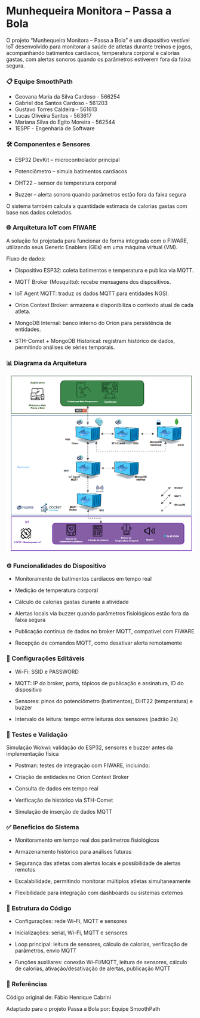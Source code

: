 # Munhequeira Monitora – Passa a Bola

O projeto “Munhequeira Monitora – Passa a Bola” é um dispositivo vestível IoT desenvolvido para monitorar a saúde de atletas durante treinos e jogos, acompanhando batimentos cardíacos, temperatura corporal e calorias gastas, com alertas sonoros quando os parâmetros estiverem fora da faixa segura.

### 📋 Equipe SmoothPath

- Geovana Maria da Silva Cardoso - 566254
- Gabriel dos Santos Cardoso - 561203
- Gustavo Torres Caldeira - 561613
- Lucas Oliveira Santos - 563617
- Mariana Silva do Egito Moreira - 562544
- 1ESPF - Engenharia de Software

### 🛠️ Componentes e Sensores

- ESP32 DevKit – microcontrolador principal

- Potenciômetro – simula batimentos cardíacos

- DHT22 – sensor de temperatura corporal

- Buzzer – alerta sonoro quando parâmetros estão fora da faixa segura

O sistema também calcula a quantidade estimada de calorias gastas com base nos dados coletados.

### 🌐 Arquitetura IoT com FIWARE

A solução foi projetada para funcionar de forma integrada com o FIWARE, utilizando seus Generic Enablers (GEs) em uma máquina virtual (VM).

Fluxo de dados:

- Dispositivo ESP32: coleta batimentos e temperatura e publica via MQTT.

- MQTT Broker (Mosquitto): recebe mensagens dos dispositivos.

- IoT Agent MQTT: traduz os dados MQTT para entidades NGSI.

- Orion Context Broker: armazena e disponibiliza o contexto atual de cada atleta.

- MongoDB Internal: banco interno do Orion para persistência de entidades.

- STH-Comet + MongoDB Historical: registram histórico de dados, permitindo análises de séries temporais.

### 📊 Diagrama da Arquitetura


![Arquitetura do Projeto](arqMunhe.png)

### ⚙️ Funcionalidades do Dispositivo

- Monitoramento de batimentos cardíacos em tempo real

- Medição de temperatura corporal

- Cálculo de calorias gastas durante a atividade

- Alertas locais via buzzer quando parâmetros fisiológicos estão fora da faixa segura

- Publicação contínua de dados no broker MQTT, compatível com FIWARE

- Recepção de comandos MQTT, como desativar alerta remotamente

### 🔧 Configurações Editáveis

- Wi-Fi: SSID e PASSWORD

- MQTT: IP do broker, porta, tópicos de publicação e assinatura, ID do dispositivo

- Sensores: pinos do potenciômetro (batimentos), DHT22 (temperatura) e buzzer

- Intervalo de leitura: tempo entre leituras dos sensores (padrão 2s)

### 🧪 Testes e Validação

Simulação Wokwi: validação do ESP32, sensores e buzzer antes da implementação física

- Postman: testes de integração com FIWARE, incluindo:

- Criação de entidades no Orion Context Broker

- Consulta de dados em tempo real

- Verificação de histórico via STH-Comet

- Simulação de inserção de dados MQTT

### ✅ Benefícios do Sistema

- Monitoramento em tempo real dos parâmetros fisiológicos

- Armazenamento histórico para análises futuras

- Segurança das atletas com alertas locais e possibilidade de alertas remotos

- Escalabilidade, permitindo monitorar múltiplos atletas simultaneamente

- Flexibilidade para integração com dashboards ou sistemas externos

### 📁 Estrutura do Código

- Configurações: rede Wi-Fi, MQTT e sensores

- Inicializações: serial, Wi-Fi, MQTT e sensores

- Loop principal: leitura de sensores, cálculo de calorias, verificação de parâmetros, envio MQTT

- Funções auxiliares: conexão Wi-Fi/MQTT, leitura de sensores, cálculo de calorias, ativação/desativação de alertas, publicação MQTT

### 📌 Referências

Código original de: Fábio Henrique Cabrini

Adaptado para o projeto Passa a Bola por: Equipe SmoothPath
